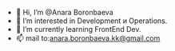 - 👋 Hi, I’m @Anara Boronbaeva
- 👀 I’m interested in Development и Operations.
- 🌱 I’m currently learning FrontEnd Dev.
- 📫 mail to:anara.boronbaeva.kk@gmail.com

<!---
AnaraBoronbaeva/AnaraBoronbaeva is a ✨ special ✨ repository because its `README.md` (this file) appears on your GitHub profile.
You can click the Preview link to take a look at your changes.
--->
